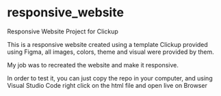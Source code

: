 # responsive_website
Responsive Website Project for Clickup

This is a responsive website created using a template Clickup provided using Figma, all images, colors, theme and visual were provided by them. 

My job was to recreated the website and make it responsive.

In order to test it, you can just copy the repo in your computer, and using Visual Studio Code right click on the html file and open live on Browser
